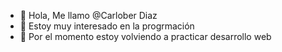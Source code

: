 - 👋 Hola, Me llamo @Carlober Diaz
- 👀 Estoy muy interesado en la progrmación
- 🌱 Por el momento estoy volviendo a practicar desarrollo web





<!---
carloberdiaz/carloberdiaz is a ✨ special ✨ repository because its `README.md` (this file) appears on your GitHub profile.
You can click the Preview link to take a look at your changes.
--->

